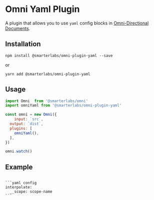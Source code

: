 # Omni Yaml Plugin

A plugin that allows you to use `yaml` config blocks in [Omni-Directional Documents](https://github.com/smarterlabs/omni).

## Installation

```
npm install @smarterlabs/omni-plugin-yaml --save
```

or

```
yarn add @smarterlabs/omni-plugin-yaml
```

## Usage

```js
import Omni  from '@smarterlabs/omni'
import omniYaml from '@smarterlabs/omni-plugin-yaml'

const omni = new Omni({
	input: `src`,
  output: `dist`,
  plugins: [
    omniYaml(),
  ],
})

omni.watch()
```

## Example

<pre lang='no-highlight'><code>
```yaml config
interpolate:
  __scope: scope-name
```
</code></pre>